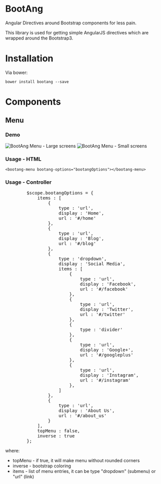 BootAng
=======

Angular Directives  around Bootstrap components for less pain.

This library is used for getting simple AngularJS directives which are wrapped around the Bootstrap3.

# Installation

Via bower:

`bower install bootang --save`

# Components

## Menu

### Demo

![BootAng Menu - Large screens](http://s29.postimg.org/wc22yuel3/bootang_menu.png)
![BootAng Menu - Small screens](http://s30.postimg.org/r7fumyh35/bootang_menu_small.png)

### Usage - HTML

`<bootang-menu bootang-options="bootangOptions"></bootang-menu>`

### Usage - Controller
<pre>
		$scope.bootangOptions = {
			items : [
				{
					type : 'url',
					display : 'Home',
					url : '#/home'
				},
				{
					type : 'url',
					display : 'Blog',
					url : '#/blog'
				},
				{
					type : 'dropdown',
					display : 'Social Media',
					items : [
						{
							type : 'url',
							display : 'Facebook',
							url : '#/facebook'
						},
						{
							type : 'url',
							display : 'Twitter',
							url : '#/twitter'
						},
						{
							type : 'divider'
						},
						{
							type : 'url',
							display : 'Google+',
							url : '#/googleplus'
						},
						{
							type : 'url',
							display : 'Instagram',
							url : '#/instagram'
						},
					]
				},
				{
					type : 'url',
					display : 'About Us',
					url : '#/about_us'
				}
			],
			topMenu : false,
			inverse : true
		};
</pre>

where:
* topMenu - if true, it will make menu without rounded corners
* inverse - bootstrap coloring
* items - list of menu entries, it can be type "dropdown" (submenu) or "url" (link)
